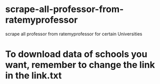 # scrape-all-professor-from-ratemyprofessor
scrape all professor from ratemyprofessor for certain Universities
# To download data of schools you want, remember to change the link in the link.txt
